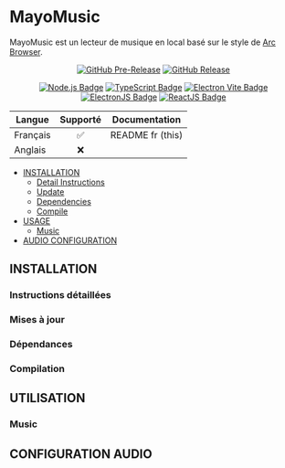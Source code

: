 # MayoMusic

MayoMusic est un lecteur de musique en local basé sur
le style de [Arc Browser](https://arc.net "Arc Browser").

<!-- BEGIN Version & Dependencies -->
<div align="center">

[![GitHub Pre-Release](https://img.shields.io/github/v/release/mayo56/MayoMusic?include_prereleases&style=for-the-badge&label=Pre-release&color=brightgreen)](#INSTALLATION)
[![GitHub Release](https://img.shields.io/github/v/release/mayo56/MayoMusic?style=for-the-badge&label=Release&color=brightgreen)](#INSTALLATION)

[![Node.js Badge](https://img.shields.io/badge/node.js-node?style=for-the-badge&logo=nodedotjs&logoColor=green&color=black)](https://nodejs.org/ "Node.js")
[![TypeScript Badge](https://img.shields.io/badge/typescript-ts?style=for-the-badge&logo=typescript&logoColor=blue&color=black)](https://nodejs.org/ "Node.js")
[![Electron Vite Badge](https://img.shields.io/badge/electron%20vite-vite?style=for-the-badge&logo=vite&logoColor=yellow&color=black)](https://electron-vite.org/ "Electron Vite JS")
[![ElectronJS Badge](https://img.shields.io/badge/electronjs-electron?style=for-the-badge&logo=electron&color=black)](https://www.electronjs.org/ "Electron JS")
[![ReactJS Badge](https://img.shields.io/badge/reactjs-react?style=for-the-badge&logo=react&color=black)](https://react.dev/ "ReactJS")

</div>
<!-- END Version & Dependencies -->

<!-- BEGIN Supported Languages -->

| Langue   | Supporté | Documentation    |
|----------|:--------:|------------------|
| Français |    ✅     | README fr (this) |
| Anglais  |    ❌     |                  |

<!-- END Supported languages -->

<!-- BEGIN Summary -->

* [INSTALLATION](#INSTALLATION)
  * [Detail Instructions](#instructions-détaillées)
  * [Update](#mises-à-jour)
  * [Dependencies](#dépendances)
  * [Compile](#compilation)
* [USAGE](#utilisation)
  * [Music](#Music)
* [AUDIO CONFIGURATION](#configuration-audio)

<!-- END Summary -->

## INSTALLATION

### Instructions détaillées

### Mises à jour

### Dépendances

### Compilation

## UTILISATION

### Music

## CONFIGURATION AUDIO


